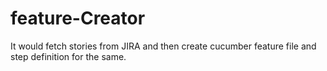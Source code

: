 # feature-Creator
It would fetch stories from JIRA and then create cucumber feature file and step definition for the same.
